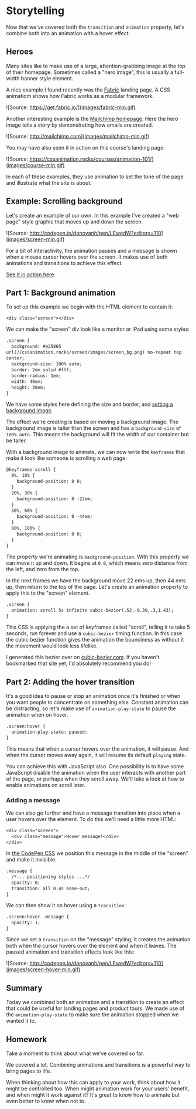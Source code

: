 # Storytelling

Now that we've covered both the `transition` and `animation` property, let's combine both into an animation with a hover effect.

## Heroes

Many sites like to make use of a large, attention-grabbing image at the top of their homepage. Sometimes called a "hero image", this is usually a full-width banner style element.

A nice example I found recently was the [Fabric](https://get.fabric.io) landing page. A CSS animatiom shows how Fabric works as a modular framework.

![Source: https://get.fabric.io/](images/fabric-min.gif)

Another interesting example is the [Mailchimp homepage](http://mailchimp.com). Here the hero image tells a story by demonstrating how emails are created.

![Source: http://mailchimp.com](images/mailchimp-min.gif)

You may have also seen it in action on this course's landing page:

![Source: https://cssanimation.rocks/courses/animation-101/](images/course-min.gif)

In each of these examples, they use animation to set the tone of the page and illustrate what the site is about.

## Example: Scrolling background

Let's create an example of our own. In this example I've created a "web page" style graphic that moves up and down the screen.

![Source: http://codepen.io/donovanh/pen/LEwedW?editors=110](images/screen-min.gif)

For a bit of interactivity, the animation pauses and a message is shown when a mouse cursor hovers over the screen. It makes use of both animations and transitions to achieve this effect.

[See it in action here](http://codepen.io/donovanh/pen/LEwedW?editors=110).

## Part 1: Background animation

To set up this example we begin with the HTML element to contain it:

    <div class="screen"></div>

We can make the "screen" div look like a monitor or iPad using some styles:

    .screen {
      background: #e25865 url(//cssanimation.rocks/screen/images/screen_bg.png) no-repeat top center;
      background-size: 100% auto;
      border: 2em solid #fff;
      border-radius: 1em;
      width: 40em;
      height: 30em;
    }

We have some styles here defining the size and border, and [setting a background image](https://cssanimation.rocks/screen/images/screen_bg.png).

The effect we're creating is based on moving a background image. The background image is taller than the screen and has a `background-size` of `100% auto`. This means the background will fit the width of our container but be taller.

With a background image to animate, we can now write the `keyframes` that make it look like someone is scrolling a web page:

    @keyframes scroll {
      0%, 10% {
        background-position: 0 0;
      }
      20%, 30% {
        background-position: 0 -22em;
      }
      50%, 60% {
        background-position: 0 -44em;
      }
      90%, 100% {
        background-position: 0 0;
      }
    }

The property we're animating is `background-position`. With this property we can move it up and down. It begins at `0 0`, which means zero distance from the left, and zero from the top.

In the next frames we have the background move 22 ems up, then 44 ems up, then return to the top of the page. Let's create an animation property to apply this to the "screen" element.

    .screen {
      animation: scroll 5s infinite cubic-bezier(.52,-0.39,.3,1.43);
    }

This CSS is applying the a set of keyframes called "scroll", telling it to take 5 seconds, run forever and use a `cubic-bezier` timing function. In this case the cubic bezier function gives the animation the bounciness as without it the movement would look less lifelike.

I generated this bezier over on [cubic-bezier.com](http://cubic-bezier.com/#.52,-0.39,.3,1.43). If you haven't bookmarked that site yet, I'd absolutely recommend you do!

## Part 2: Adding the hover transition

It's a good idea to pause or stop an animation once it's finished or when you want people to concentrate on something else. Constant animation can be distracting, so let's make use of `animation-play-state` to pause the animation when on hover.

    .screen:hover {
      animation-play-state: paused;
    }

This means that when a cursor hovers over the animation, it will pause. And when the cursor moves away again, it will resume its default `playing` state.

You can achieve this with JavaScript also. One possibility is to have some JavaScript disable the animation when the user interacts with another part of the page, or perhaps when they scroll away. We'll take a look at how to enable animations on scroll later.

### Adding a message

We can also go further and have a message transition into place when a user hovers over the element. To do this we'll need a little more HTML:

    <div class="screen">
      <div class="message">Hover message!</div>
    </div>

In [the CodePen CSS](http://codepen.io/donovanh/pen/LEwedW?editors=110) we position this message in the middle of the "screen" and make it invisible.

    .message {
      /*... positioning styles ...*/
      opacity: 0;
      transition: all 0.4s ease-out;
    }

We can then show it on hover using a `transition`:

    .screen:hover .message {
      opacity: 1;
    }

Since we set a `transition` on the "message" styling, it creates the animation both when the cursor hovers over the element and when it leaves. The paused animation and transition effects look like this:

![Source: http://codepen.io/donovanh/pen/LEwedW?editors=110](images/screen-hover-min.gif)

## Summary

Today we combined both an animation and a transition to create an effect that could be useful for landing pages and product tours. We made use of the `animation-play-state` to make sure the animation stopped when we wanted it to.

<div class="callout">
  <h2>Homework</h2>
  <p>Take a moment to think about what we've covered so far.</p>
  <p>We covered a lot. Combining animations and transitions is a powerful way to bring pages to life.</p>
  <p>When thinking about how this can apply to your work, think about how it might be controlled too. When might animation work for your users' benefit, and when might it work against it? It's great to know how to animate but even better to know when not to.</p>
</div>
